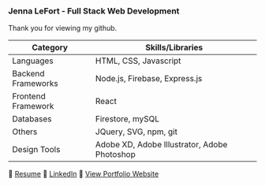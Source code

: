 ### Jenna LeFort - Full Stack Web Development

Thank you for viewing my github.

| Category | Skills/Libraries |
| --- | --- |
| Languages | HTML, CSS, Javascript |
| Backend Frameworks | Node.js, Firebase, Express.js |
| Frontend Framework | React |
| Databases | Firestore, mySQL |
| Others | JQuery, SVG, npm, git |
| Design Tools | Adobe XD, Adobe Illustrator, Adobe Photoshop |


 :round_pushpin: [Resume](https://www.jennalefort.com/)
 :round_pushpin: [LinkedIn](https://www.linkedin.com/in/jennalefort)
 :round_pushpin: [View Portfolio Website](https://www.jennalefort.com/)
